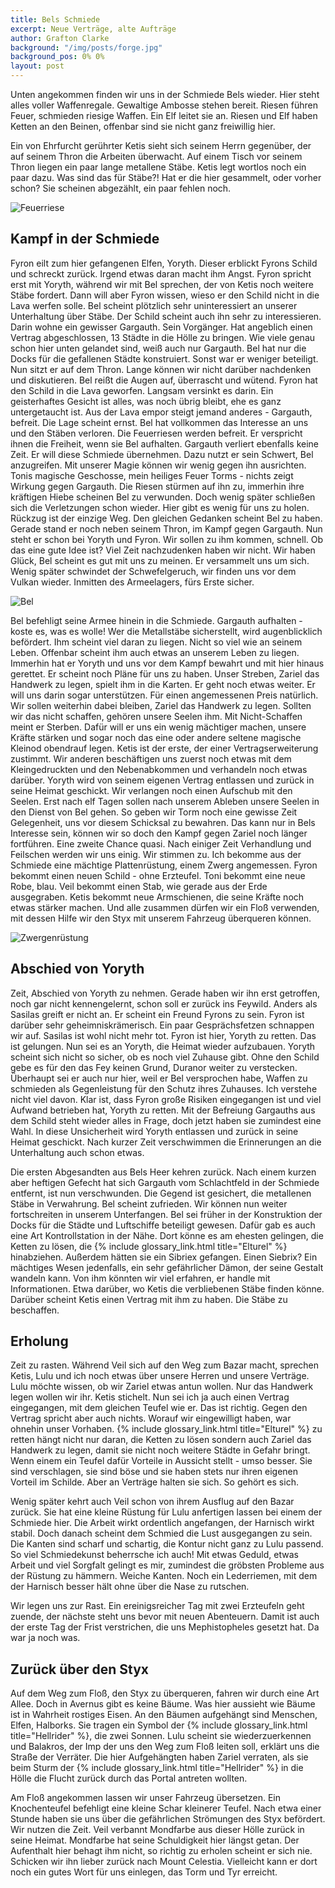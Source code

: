 ```yaml
---
title: Bels Schmiede
excerpt: Neue Verträge, alte Aufträge
author: Grafton Clarke
background: "/img/posts/forge.jpg"
background_pos: 0% 0%
layout: post
---
```


Unten angekommen finden wir uns in der Schmiede Bels wieder. Hier steht alles
voller Waffenregale. Gewaltige Ambosse stehen bereit. Riesen führen Feuer,
schmieden riesige Waffen. Ein Elf leitet sie an. Riesen und Elf haben Ketten an
den Beinen, offenbar sind sie nicht ganz freiwillig hier.

Ein von Ehrfurcht gerührter Ketis sieht sich seinem Herrn gegenüber, der auf
seinem Thron die Arbeiten überwacht. Auf einem Tisch vor seinem Thron liegen ein
paar lange metallene Stäbe. Ketis legt wortlos noch ein paar dazu. Was sind das
für Stäbe?! Hat er die hier gesammelt, oder vorher schon? Sie scheinen
abgezählt, ein paar fehlen noch.

![Feuerriese](/img/posts/fire_giant.png)

## Kampf in der Schmiede

Fyron eilt zum hier gefangenen Elfen, Yoryth. Dieser erblickt Fyrons Schild und
schreckt zurück. Irgend etwas daran macht ihm Angst. Fyron spricht erst mit
Yoryth, während wir mit Bel sprechen, der von Ketis noch weitere Stäbe fordert.
Dann will aber Fyron wissen, wieso er den Schild nicht in die Lava werfen solle.
Bel scheint plötzlich sehr uninteressiert an unserer Unterhaltung über Stäbe.
Der Schild scheint auch ihn sehr zu interessieren. Darin wohne ein gewisser
Gargauth. Sein Vorgänger. Hat angeblich einen Vertrag abgeschlossen, 13 Städte
in die Hölle zu bringen. Wie viele genau schon hier unten gelandet sind, weiß
auch nur Gargauth. Bel hat nur die Docks für die gefallenen Städte konstruiert.
Sonst war er weniger beteiligt. Nun sitzt er auf dem Thron. Lange können wir
nicht darüber nachdenken und diskutieren. Bel reißt die Augen auf, überrascht
und wütend. Fyron hat den Schild in die Lava geworfen. Langsam versinkt es
darin. Ein geisterhaftes Gesicht ist alles, was noch übrig bleibt, ehe es ganz
untergetaucht ist. Aus der Lava empor steigt jemand anderes - Gargauth, befreit.
Die Lage scheint ernst. Bel hat vollkommen das Interesse an uns und den Stäben
verloren. Die Feuerriesen werden befreit. Er verspricht ihnen die Freiheit, wenn
sie Bel aufhalten. Gargauth verliert ebenfalls keine Zeit. Er will diese
Schmiede übernehmen. Dazu nutzt er sein Schwert, Bel anzugreifen. Mit unserer
Magie können wir wenig gegen ihn ausrichten. Tonis magische Geschosse, mein
heiliges Feuer Torms - nichts zeigt Wirkung gegen Gargauth. Die Riesen stürmen
auf ihn zu, immerhin ihre kräftigen Hiebe scheinen Bel zu verwunden. Doch wenig
später schließen sich die Verletzungen schon wieder. Hier gibt es wenig für uns
zu holen. Rückzug ist der einzige Weg. Den gleichen Gedanken scheint Bel zu
haben. Gerade stand er noch neben seinem Thron, im Kampf gegen Gargauth. Nun
steht er schon bei Yoryth und Fyron. Wir sollen zu ihm kommen, schnell. Ob das
eine gute Idee ist? Viel Zeit nachzudenken haben wir nicht. Wir haben Glück, Bel
scheint es gut mit uns zu meinen. Er versammelt uns um sich. Wenig später
schwindet der Schwefelgeruch, wir finden uns vor dem Vulkan wieder. Inmitten des
Armeelagers, fürs Erste sicher.

![Bel](/img/posts/bel.png)

Bel befehligt seine Armee hinein in die Schmiede. Gargauth aufhalten - koste es,
was es wolle! Wer die Metallstäbe sicherstellt, wird augenblicklich befördert.
Ihm scheint viel daran zu liegen. Nicht so viel wie an seinem Leben. Offenbar
scheint ihm auch etwas an unserem Leben zu liegen. Immerhin hat er Yoryth und
uns vor dem Kampf bewahrt und mit hier hinaus gerettet. Er scheint noch Pläne
für uns zu haben. Unser Streben, Zariel das Handwerk zu legen, spielt ihm in die
Karten. Er geht noch etwas weiter. Er will uns darin sogar unterstützen. Für
einen angemessenen Preis natürlich. Wir sollen weiterhin dabei bleiben, Zariel
das Handwerk zu legen. Sollten wir das nicht schaffen, gehören unsere Seelen
ihm. Mit Nicht-Schaffen meint er Sterben. Dafür will er uns ein wenig mächtiger
machen, unsere Kräfte stärken und sogar noch das eine oder andere seltene
magische Kleinod obendrauf legen. Ketis ist der erste, der einer
Vertragserweiterung zustimmt. Wir anderen beschäftigen uns zuerst noch etwas mit
dem Kleingedruckten und den Nebenabkommen und verhandeln noch etwas darüber.
Yoryth wird von seinem eigenen Vertrag entlassen und zurück in seine Heimat
geschickt. Wir verlangen noch einen Aufschub mit den Seelen. Erst nach elf Tagen
sollen nach unserem Ableben unsere Seelen in den Dienst von Bel gehen. So geben
wir Torm noch eine gewisse Zeit Gelegenheit, uns vor diesem Schicksal zu
bewahren. Das kann nur in Bels Interesse sein, können wir so doch den Kampf
gegen Zariel noch länger fortführen. Eine zweite Chance quasi. Nach einiger Zeit
Verhandlung und Feilschen werden wir uns einig. Wir stimmen zu. Ich bekomme aus
der Schmiede eine mächtige Plattenrüstung, einem Zwerg angemessen. Fyron bekommt
einen neuen Schild - ohne Erzteufel. Toni bekommt eine neue Robe, blau. Veil
bekommt einen Stab, wie gerade aus der Erde ausgegraben. Ketis bekommt neue
Armschienen, die seine Kräfte noch etwas stärker machen. Und alle zusammen
dürfen wir ein Floß verwenden, mit dessen Hilfe wir den Styx mit unserem
Fahrzeug überqueren können.

![Zwergenrüstung](/img/posts/dwarven_plate.png)

## Abschied von Yoryth

Zeit, Abschied von Yoryth zu nehmen. Gerade haben wir ihn erst getroffen, noch
gar nicht kennengelernt, schon soll er zurück ins Feywild. Anders als Sasilas
greift er nicht an. Er scheint ein Freund Fyrons zu sein. Fyron ist darüber sehr
geheimniskrämerisch. Ein paar Gesprächsfetzen schnappen wir auf. Sasilas ist
wohl nicht mehr tot. Fyron ist hier, Yoryth zu retten. Das ist gelungen. Nun sei
es an Yoryth, die Heimat wieder aufzubauen. Yoryth scheint sich nicht so sicher,
ob es noch viel Zuhause gibt. Ohne den Schild gebe es für den das Fey keinen
Grund, Duranor weiter zu verstecken. Überhaupt sei er auch nur hier, weil er Bel
versprochen habe, Waffen zu schmieden als Gegenleistung für den Schutz ihres
Zuhauses. Ich verstehe nicht viel davon. Klar ist, dass Fyron große Risiken
eingegangen ist und viel Aufwand betrieben hat, Yoryth zu retten. Mit der
Befreiung Gargauths aus dem Schild steht wieder alles in Frage, doch jetzt haben
sie zumindest eine Wahl. In diese Unsicherheit wird Yoryth entlassen und zurück
in seine Heimat geschickt. Nach kurzer Zeit verschwimmen die Erinnerungen an die
Unterhaltung auch schon etwas. 

Die ersten Abgesandten aus Bels Heer kehren zurück. Nach einem kurzen aber
heftigen Gefecht hat sich Gargauth vom Schlachtfeld in der Schmiede entfernt,
ist nun verschwunden. Die Gegend ist gesichert, die metallenen Stäbe in
Verwahrung. Bel scheint zufrieden. Wir können nun weiter fortschreiten in
unserem Unterfangen. Bel sei früher in der Konstruktion der Docks für die Städte
und Luftschiffe beteiligt gewesen. Dafür gab es auch eine Art Kontrollstation in
der Nähe. Dort könne es am ehesten gelingen, die Ketten zu lösen, die {% include glossary_link.html title="Elturel" %}
hinabziehen. Außerdem hätten sie ein Sibriex gefangen. Einen Siebrix? Ein
mächtiges Wesen jedenfalls, ein sehr gefährlicher Dämon, der seine Gestalt
wandeln kann. Von ihm könnten wir viel erfahren, er handle mit Informationen.
Etwa darüber, wo Ketis die verbliebenen Stäbe finden könne. Darüber scheint
Ketis einen Vertrag mit ihm zu haben. Die Stäbe zu beschaffen.

## Erholung

Zeit zu rasten. Während Veil sich auf den Weg zum Bazar macht, sprechen Ketis,
Lulu und ich noch etwas über unsere Herren und unsere Verträge. Lulu möchte
wissen, ob wir Zariel etwas antun wollen. Nur das Handwerk legen wollen wir ihr.
Ketis stichelt. Nun sei ich ja auch einen Vertrag eingegangen, mit dem gleichen
Teufel wie er. Das ist richtig. Gegen den Vertrag spricht aber auch nichts.
Worauf wir eingewilligt haben, war ohnehin unser Vorhaben. {% include glossary_link.html title="Elturel" %} zu retten
hängt nicht nur daran, die Ketten zu lösen sondern auch Zariel das Handwerk zu
legen, damit sie nicht noch weitere Städte in Gefahr bringt. Wenn einem ein
Teufel dafür Vorteile in Aussicht stellt - umso besser. Sie sind verschlagen,
sie sind böse und sie haben stets nur ihren eigenen Vorteil im Schilde. Aber an
Verträge halten sie sich. So gehört es sich. 

Wenig später kehrt auch Veil schon von ihrem Ausflug auf den Bazar zurück. Sie
hat eine kleine Rüstung für Lulu anfertigen lassen bei einem der Schmiede hier.
Die Arbeit wirkt ordentlich angefangen, der Harnisch wirkt stabil. Doch danach
scheint dem Schmied die Lust ausgegangen zu sein. Die Kanten sind scharf und
schartig, die Kontur nicht ganz zu Lulu passend. So viel Schmiedekunst
beherrsche ich auch! Mit etwas Geduld, etwas Arbeit und viel Sorgfalt gelingt es
mir, zumindest die gröbsten Probleme aus der Rüstung zu hämmern. Weiche Kanten.
Noch ein Lederriemen, mit dem der Harnisch besser hält ohne über die Nase zu
rutschen.

Wir legen uns zur Rast. Ein ereinigsreicher Tag mit zwei Erzteufeln geht zuende,
der nächste steht uns bevor mit neuen Abenteuern. Damit ist auch der erste Tag
der Frist verstrichen, die uns Mephistopheles gesetzt hat. Da war ja noch was.

## Zurück über den Styx

Auf dem Weg zum Floß, den Styx zu überqueren, fahren wir durch eine Art Allee.
Doch in Avernus gibt es keine Bäume. Was hier aussieht wie Bäume ist in Wahrheit
rostiges Eisen. An den Bäumen aufgehängt sind Menschen, Elfen, Halborks. Sie
tragen ein Symbol der {% include glossary_link.html title="Hellrider" %}, die zwei Sonnen. Lulu scheint sie
wiederzuerkennen und Balakros, der Imp der uns den Weg zum Floß leiten soll,
erklärt uns die Straße der Verräter. Die hier Aufgehängten haben Zariel
verraten, als sie beim Sturm der {% include glossary_link.html title="Hellrider" %} in die Hölle die Flucht zurück durch
das Portal antreten wollten.

Am Floß angekommen lassen wir unser Fahrzeug übersetzen. Ein Knochenteufel
befehligt eine kleine Schar kleinerer Teufel. Nach etwa einer Stunde haben sie
uns über die gefährlichen Strömungen des Styx befördert. Wir nutzen die Zeit.
Veil verbannt Mondfarbe aus dieser Hölle zurück in seine Heimat. Mondfarbe hat
seine Schuldigkeit hier längst getan. Der Aufenthalt hier behagt ihm nicht, so
richtig zu erholen scheint er sich nie. Schicken wir ihn lieber zurück nach
Mount Celestia. Vielleicht kann er dort noch ein gutes Wort für uns einlegen,
das Torm und Tyr erreicht.
